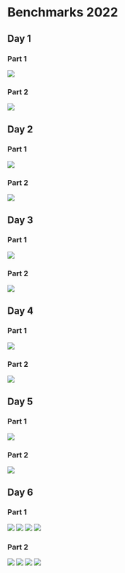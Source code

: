# Benchmarks 2022
## Day 1
### Part 1
![](src/2022/d1p1.svg)
### Part 2
![](src/2022/d1p2.svg)
## Day 2
### Part 1
![](src/2022/d2p1.svg)
### Part 2
![](src/2022/d2p2.svg)
## Day 3
### Part 1
![](src/2022/d3p1.svg)
### Part 2
![](src/2022/d3p2.svg)
## Day 4
### Part 1
![](src/2022/d4p1.svg)
### Part 2
![](src/2022/d4p2.svg)
## Day 5
### Part 1
![](src/2022/d5p1.svg)
### Part 2
![](src/2022/d5p2.svg)
## Day 6
### Part 1
![](src/2022/d6p1all.svg)
![](src/2022/d6p1.svg)
![](src/2022/d6p1a0.svg)
![](src/2022/d6p1a1.svg)
### Part 2
![](src/2022/d6p2all.svg)
![](src/2022/d6p2.svg)
![](src/2022/d6p2a0.svg)
![](src/2022/d6p2a1.svg)